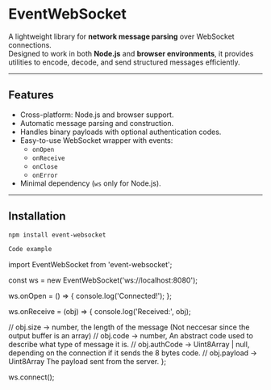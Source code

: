 # EventWebSocket

A lightweight library for **network message parsing** over WebSocket connections.  
Designed to work in both **Node.js** and **browser environments**, it provides utilities to encode, decode, and send structured messages efficiently.

---

## Features

- Cross-platform: Node.js and browser support.
- Automatic message parsing and construction.
- Handles binary payloads with optional authentication codes.
- Easy-to-use WebSocket wrapper with events:
  - `onOpen`
  - `onReceive`
  - `onClose`
  - `onError`
- Minimal dependency (`ws` only for Node.js).

---

## Installation

```bash
npm install event-websocket

Code example
```
import EventWebSocket from 'event-websocket';

const ws = new EventWebSocket('ws://localhost:8080');

ws.onOpen = () => {
  console.log('Connected!');
};

ws.onReceive = (obj) => {
  console.log('Received:', obj);

  // obj.size -> number, the length of the message (Not neccesar since the output buffer is an array)
  // obj.code -> number, An abstract code used to describe what type of message it is.
  // obj.authCode -> Uint8Array | null, depending on the connection if it sends the 8 bytes code.
  // obj.payload -> Uint8Array The payload sent from the server.
};

ws.connect();
```